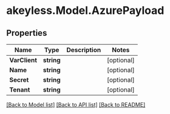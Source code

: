# akeyless.Model.AzurePayload

## Properties

Name | Type | Description | Notes
------------ | ------------- | ------------- | -------------
**VarClient** | **string** |  | [optional] 
**Name** | **string** |  | [optional] 
**Secret** | **string** |  | [optional] 
**Tenant** | **string** |  | [optional] 

[[Back to Model list]](../README.md#documentation-for-models) [[Back to API list]](../README.md#documentation-for-api-endpoints) [[Back to README]](../README.md)

